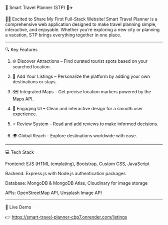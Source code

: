 
🚀 Smart Travel Planner (STP) 🧳✈️

👨‍💻 Excited to Share My First Full-Stack Website!
Smart Travel Planner is a comprehensive web application designed to make travel planning simple, interactive, and enjoyable. Whether you’re exploring a new city or planning a vacation, STP brings everything together in one place.


---

🔍 Key Features

1. 🌐 Discover Attractions – Find curated tourist spots based on your searched location.


2. 🏨 Add Your Listings – Personalize the platform by adding your own destinations or stays.


3. 🗺️ Integrated Maps – Get precise location markers powered by the Maps API.


4. 🎨 Engaging UI – Clean and interactive design for a smooth user experience.


5. ⭐ Review System – Read and add reviews to make informed decisions.


6. 🌍 Global Reach – Explore destinations worldwide with ease.




---

💻 Tech Stack

Frontend: EJS (HTML templating), Bootstrap, Custom CSS, JavaScript

Backend: Express.js with Node.js authentication packages

Database: MongoDB & MongoDB Atlas, Cloudinary for image storage

APIs: OpenStreetMap API, Unsplash Image API



---

🔗 Live Demo

👉 https://smart-travel-planner-cbp7.onrender.com/listings